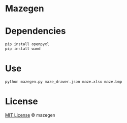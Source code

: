 # Mazegen

# Dependencies

```bash
pip install openpyxl
pip install wand
```

# Use

```bash
python mazegen.py maze_drawer.json maze.xlsx maze.bmp
```

# License

[MIT License](https://github.com/arapelle/mazegen/blob/master/LICENSE.md) © mazegen
